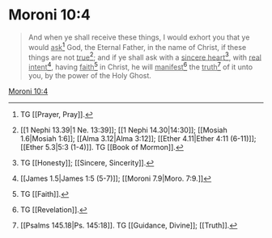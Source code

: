 # Moroni 10:4

> And when ye shall receive these things, I would exhort you that ye would <u>ask</u>[^a] God, the Eternal Father, in the name of Christ, if these things are not <u>true</u>[^b]; and if ye shall ask with a <u>sincere heart</u>[^c], with <u>real intent</u>[^d], having <u>faith</u>[^e] in Christ, he will <u>manifest</u>[^f] the <u>truth</u>[^g] of it unto you, by the power of the Holy Ghost.

[Moroni 10:4](https://www.churchofjesuschrist.org/study/scriptures/bofm/moro/10?lang=eng&id=p4#p4)


[^a]: TG [[Prayer, Pray]].
[^b]: [[1 Nephi 13.39|1 Ne. 13:39]]; [[1 Nephi 14.30|14:30]]; [[Mosiah 1.6|Mosiah 1:6]]; [[Alma 3.12|Alma 3:12]]; [[Ether 4.11|Ether 4:11 (6-11)]]; [[Ether 5.3|5:3 (1-4)]]. TG [[Book of Mormon]].
[^c]: TG [[Honesty]]; [[Sincere, Sincerity]].
[^d]: [[James 1.5|James 1:5 (5-7)]]; [[Moroni 7.9|Moro. 7:9.]]
[^e]: TG [[Faith]].
[^f]: TG [[Revelation]].
[^g]: [[Psalms 145.18|Ps. 145:18]]. TG [[Guidance, Divine]]; [[Truth]].
